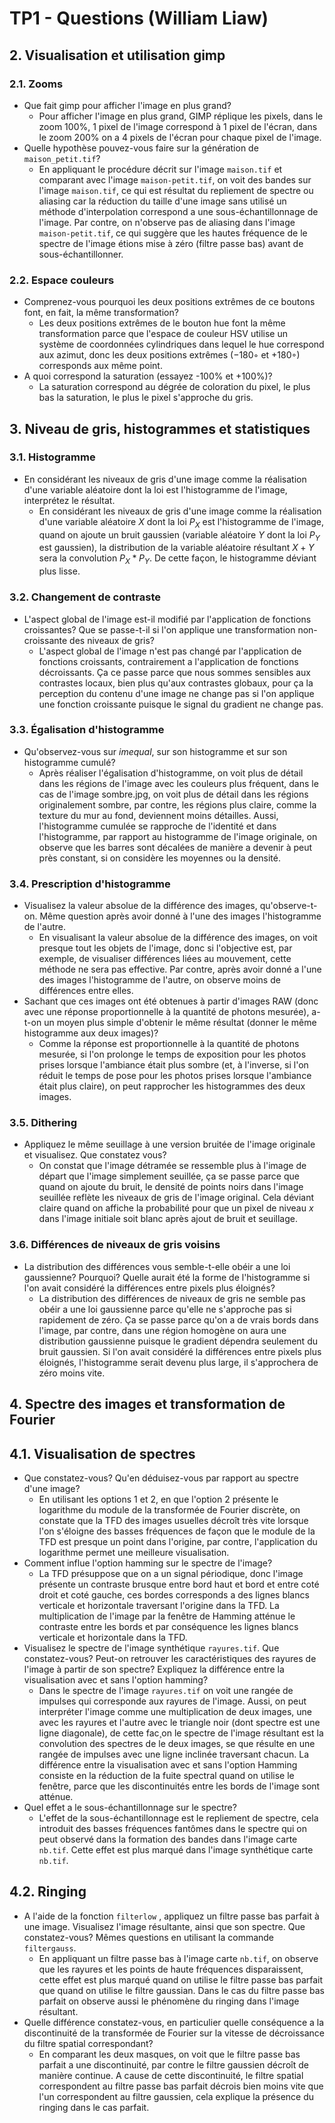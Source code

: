 # TP1 - Questions (William Liaw)

<!-- arthur.leclaire@telecom.fr -->
<!-- gwilherm.lesne@telecom.fr -->

## 2. Visualisation et utilisation gimp

### 2.1. Zooms

<!-- |                `maison.tif`                |                `maison_petit.tif`                |
| :----------------------------------------: | :----------------------------------------------: |
| <img src="images/maison.png" width="300"/> | <img src="images/maison-petit.png" width="300"/> | -->

- Que fait gimp pour afficher l'image en plus grand?
  - Pour afficher l'image en plus grand, GIMP réplique les pixels, dans le zoom 100%, 1 pixel de l'image correspond à 1 pixel de l'écran, dans le zoom 200% on a 4 pixels de l'écran pour chaque pixel de l'image.
- Quelle hypothèse pouvez-vous faire sur la génération de `maison_petit.tif`?
  - En appliquant le procédure décrit sur l'image `maison.tif` et comparant avec l'image `maison-petit.tif`, on voit des bandes sur l'image `maison.tif`, ce qui est résultat du repliement de spectre ou aliasing car la réduction du taille d'une image sans utilisé un méthode d'interpolation correspond a une sous-échantillonnage de l'image. Par contre, on n'observe pas de aliasing dans l'image `maison-petit.tif`, ce qui suggère que les hautes fréquence de le spectre de l'image étions mise à zéro (filtre passe bas) avant de sous-échantillonner.

### 2.2. Espace couleurs

- Comprenez-vous pourquoi les deux positions extrêmes de ce boutons font, en fait, la même transformation?
  - Les deux positions extrêmes de le bouton hue font la même transformation parce que l'espace de couleur HSV utilise un système de coordonnées cylindriques dans lequel le hue correspond aux azimut, donc les deux positions extrêmes (−180◦ et +180◦) corresponds aux même point.
- A quoi correspond la saturation (essayez -100% et +100%)?
  - La saturation correspond au dégrée de coloration du pixel, le plus bas la saturation, le plus le pixel s'approche du gris.

## 3. Niveau de gris, histogrammes et statistiques

### 3.1. Histogramme

<!-- 1. Histogramme d'image sans bruit<br/>
   <img src="images/denoise-histo.png" width="300"/>
2. Histogramme d'image avec bruit<br/>
   <img src="images/noise-histo.png" width="300"/>
3. Image sans bruit<br/>
   <img src="images/maison.png" width="300"/>
4. Image avec bruit<br/>
   <img src="images/maisonnoise.png" width="300"/> -->

- En considérant les niveaux de gris d'une image comme la réalisation d'une variable aléatoire dont la loi est l'histogramme de l'image, interprétez le résultat.
  - En considérant les niveaux de gris d'une image comme la réalisation d'une variable aléatoire $X$ dont la loi $P_X$ est l'histogramme de l'image, quand on ajoute un bruit gaussien (variable aléatoire $Y$ dont la loi $P_Y$ est gaussien), la distribution de la variable aléatoire résultant $X+Y$ sera la convolution $P_X * P_Y$. De cette façon, le histogramme déviant plus lisse.

### 3.2. Changement de contraste

- L'aspect global de l'image est-il modifié par l'application de fonctions croissantes? Que se passe-t-il si l'on applique une transformation non-croissante des niveaux de gris?
  - L'aspect global de l'image n'est pas changé par l'application de fonctions croissants, contrairement a l'application de fonctions décroissants. Ça ce passe parce que nous sommes sensibles aux contrastes locaux, bien plus qu'aux contrastes globaux, pour ça la perception du contenu d'une image ne change pas si l'on applique une fonction croissante puisque le signal du gradient ne change pas.

### 3.3. Égalisation d'histogramme

  <!-- 1. Histogramme<br/>
     <img src="images/histo.png" width="300"/>
  2. Histogramme cumulé<br/>
     <img src="images/histocum.png" width="300"/>
  3. Image<br/>
     <img src="images/sombre.jpg" width="300"/>
  4. Histogramme avec égalisation<br/>
     <img src="images/histoeq.png" width="300"/>
  5. Histogramme cumulé avec égalisation<br/>
     <img src="images/histocumeq.png" width="300"/>
  6. Image avec égalisation<br/>
     <img src="images/sombreeq.png" width="300"/> -->

- Qu'observez-vous sur *imequal*, sur son histogramme et sur son histogramme cumulé?
  - Après réaliser l'égalisation d'histogramme, on voit plus de détail dans les régions de l'image avec les couleurs plus fréquent, dans le cas de l'image sombre.jpg, on voit plus de détail dans les régions originalement sombre, par contre, les régions plus claire, comme la texture du mur au fond, deviennent moins détailles. Aussi, l'histogramme cumulée se rapproche de l'identité et dans l'histogramme, par rapport au histogramme de l'image originale, on observe que les barres sont décalées de manière a devenir à peut près constant, si on considère les moyennes ou la densité.

### 3.4. Prescription d'histogramme

<!-- 1. Différence absolue<br/>
   <img src="images/diffabs.png" width="300"/>
2. Différence absolue après avoir donné à l'une des images l'histogramme de l'autre<br/>
   <img src="images/diffabspresc.png" width="300"/>
3. Image après avoir reçu un histogramme constante<br/>
   <img src="images/histconst.png" width="300"/> -->

- Visualisez la valeur absolue de la différence des images, qu'observe-t-on. Même question après avoir donné à l'une des images l'histogramme de l'autre.
  - En visualisant la valeur absolue de la différence des images, on voit presque tout les objets de l'image, donc si l'objective est, par exemple, de visualiser différences liées au mouvement, cette méthode ne sera pas effective. Par contre, après avoir donné a l'une des images l'histogramme de l'autre, on observe moins de différences entre elles.
- Sachant que ces images ont été obtenues à partir d'images RAW (donc avec une réponse proportionnelle à la quantité de photons mesurée), a-t-on un moyen plus simple d'obtenir le même résultat (donner le même histogramme aux deux images)?
  - Comme la réponse est proportionnelle à la quantité de photons mesurée, si l'on prolonge le temps de exposition pour les photos prises lorsque l'ambiance était plus sombre (et, à l'inverse, si l'on réduit le temps de pose pour les photos prises lorsque l'ambiance était plus claire), on peut rapprocher les histogrammes des deux images.

### 3.5. Dithering

<!-- 1. Dithering<br/>
   <img src="images/dithering.png" width="300"/> -->

- Appliquez le même seuillage à une version bruitée de l'image originale et visualisez. Que constatez vous?
  - On constat que l'image détramée se ressemble plus à l'image de départ que l'image simplement seuillée, ça se passe parce que quand on ajoute du bruit, le densité de points noirs dans l'image seuillée reflète les niveaux de gris de l'image original. Cela déviant claire quand on affiche la probabilité pour que un pixel de niveau $x$ dans l'image initiale soit blanc après ajout de bruit et seuillage.

### 3.6. Différences de niveaux de gris voisins

- La distribution des différences vous semble-t-elle obéir a une loi gaussienne? Pourquoi? Quelle aurait été la forme de l'histogramme si l'on avait considéré la différences entre pixels plus éloignés?
  - La distribution des différences de niveaux de gris ne semble pas obéir a une loi gaussienne parce qu'elle ne s'approche pas si rapidement de zéro. Ça se passe parce qu'on a de vrais bords dans l'image, par contre, dans une région homogène on aura une distribution gaussienne puisque le gradient dépendra seulement du bruit gaussien. Si l'on avait considéré la différences entre pixels plus éloignés, l'histogramme serait devenu plus large, il s'approchera de zéro moins vite.

## 4. Spectre des images et transformation de Fourier

## 4.1. Visualisation de spectres

- Que constatez-vous? Qu'en déduisez-vous par rapport au spectre d'une image?
  - En utilisant les options 1 et 2, en que l'option 2 présente le logarithme du module de la transformée de Fourier discrète, on constate que la TFD des images usuelles décroît très vite lorsque l'on s'éloigne des basses fréquences de façon que le module de la TFD est presque un point dans l'origine, par contre, l'application du logarithme permet une meilleure visualisation.
- Comment influe l'option hamming sur le spectre de l'image?
  - La TFD présuppose que on a un signal périodique, donc l'image présente un contraste brusque entre bord haut et bord et entre coté droit et coté gauche, ces bordes corresponds a des lignes blancs verticale et horizontale traversant l'origine dans la TFD. La multiplication de l'image par la fenêtre de Hamming atténue le contraste entre les bords et par conséquence les lignes blancs verticale et horizontale dans la TFD.
- Visualisez le spectre de l'image synthétique `rayures.tif`. Que constatez-vous? Peut-on retrouver les caractéristiques des rayures de l'image à partir de son spectre? Expliquez la différence entre la visualisation avec et sans l'option hamming?
  - Dans le spectre de l'image `rayures.tif` on voit une rangée de impulses qui corresponde aux rayures de l'image. Aussi, on peut interpréter l'image comme une multiplication de deux images, une avec les rayures et l'autre avec le triangle noir (dont spectre est une ligne diagonale), de cette fac¸on le spectre de l'image résultant est la convolution des spectres de le deux images, se que résulte en une rangée de impulses avec une ligne inclinée traversant chacun. La différence entre la visualisation avec et sans l'option Hamming consiste en la réduction de la fuite spectral quand on utilise le fenêtre, parce que les discontinuités entre les bords de l'image sont atténue.
- Quel effet a le sous-échantillonnage sur le spectre?
  - L'effet de la sous-échantillonnage est le repliement de spectre, cela introduit des basses fréquences fantômes dans le spectre qui on peut observé dans la formation des bandes dans l'image carte `nb.tif`. Cette effet est plus marqué dans l'image synthétique carte `nb.tif`.

## 4.2. Ringing

- A l'aide de la fonction `filterlow` , appliquez un filtre passe bas parfait à une image. Visualisez l'image résultante, ainsi que son spectre. Que constatez-vous? Mêmes questions en utilisant la commande `filtergauss`.
  - En appliquant un filtre passe bas à l'image carte `nb.tif`, on observe que les rayures et les points de haute fréquences disparaissent, cette effet est plus marqué quand on utilise le filtre passe bas parfait que quand on utilise le filtre gaussian. Dans le cas du filtre passe bas parfait on observe aussi le phénomène du ringing dans l'image résultant.
- Quelle différence constatez-vous, en particulier quelle conséquence a la discontinuité de la transformée de Fourier sur la vitesse de décroissance du filtre spatial correspondant?
  - En comparant les deux masques, on voit que le filtre passe bas parfait a une discontinuité, par contre le filtre gaussien décroît de manière continue. A cause de cette discontinuité, le filtre spatial correspondent au filtre passe bas parfait décrois bien moins vite que l'un correspondent au filtre gaussien, cela explique la présence du ringing dans le cas parfait.
